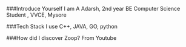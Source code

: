 ###Introduce Yourself 
I am A Adarsh, 2nd year BE Computer Science Student , VVCE, Mysore

###Tech Stack 
I use C++, JAVA, GO, python

###How did I discover Zoop?
From Youtube